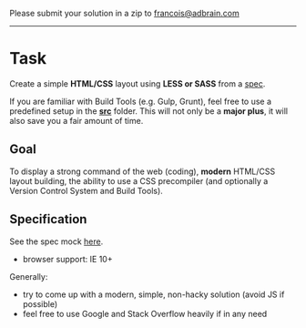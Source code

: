 Please submit your solution in a zip to francois@adbrain.com

---

# Task

Create a simple **HTML/CSS** layout using **LESS or SASS** from a [spec](http://www.adbrain.com/assets/images/other/html-css.png).

If you are familiar with Build Tools (e.g. Gulp, Grunt), feel free to use a predefined setup in the **[src](https://github.com/adbrain/hiring-excercise/tree/master/design/src)** folder. This will not only be a **major plus**, it will also save you a fair amount of time.

## Goal

To display a strong command of the web (coding), **modern** HTML/CSS layout building, the ability to use a CSS precompiler (and optionally a Version Control System and Build Tools).

## Specification

See the spec mock [here](http://www.adbrain.com/assets/images/other/html-css.png).

- browser support: IE 10+

Generally:

- try to come up with a modern, simple, non-hacky solution (avoid JS if possible)
- feel free to use Google and Stack Overflow heavily if in any need